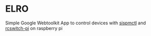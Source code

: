 # ELRO

Simple Google Webtoolkit App to control devices with [sispmctl](http://sispmctl.sourceforge.net/) and [rcswitch-pi](https://github.com/r10r/rcswitch-pi/blob/master/README.md) on raspberry pi
